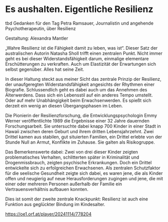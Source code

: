 # Es aushalten. Eigentliche Resilienz

tbd 
Gedanken für den Tag
Petra Ramsauer, Journalistin und angehende Psychotherapeutin, über Resilienz

Gestaltung: Alexandra Mantler

„Wahre Resilienz ist die Fähigkeit damit zu leben, was ist“. Dieser Satz der australischen Autorin Natasha Sholl trifft einen zentralen Punkt. Nicht immer geht es bei dieser Widerstandsfähigkeit darum, einmalige elementare Erschütterungen zu verkraften. Auch um Elastizität der Erwartungen sich selbst gegenüber. Alles hat seine Zeit.

In dieser Haltung steckt aus meiner Sicht das zentrale Prinzip der Resilienz, der unaufgeregten Widerstandsfähigkeit angesichts der Rhythmen einer Biografie. Schlussendlich geht es dabei auch um das Annehmen des Älterwerdens. Dass sich ein Lebensstil auf ein anderes Tempo umstellt. Oder auf mehr Unabhängigkeit beim Erwachsenwerden. Es spießt sich derzeit ein wenig an diesen Übergangsphasen im Leben.

Die Pionierin der Resilienzforschung, die Entwicklungspsychologin Emmy Werner veröffentlichte 1989 die Ergebnisse einer 32 Jahre dauernden Forschungsarbeit. Sie untersuchte dabei knapp 700 Kinder in einer Stadt in Hawaii zwischen deren Geburt und ihrem dritten Lebensjahrzehnt. Zwei Drittel kamen aus stabilen, gut situierten Familien, ein Drittel erlebte von der Stunde Null an Armut, Konflikte im Zuhause. Sie galten als Risikogruppe.

Das Bemerkenswerte dabei: Zwei von drei dieser Kinder zeigten problematisches Verhalten, schlitterten später in Kriminalität und Drogenmissbrauch, zeigten psychische Erkrankungen. Doch ein Drittel entwickelte sich zu erfolgreichen Erwachsenen. Als zentralen Schutzfaktor für die seelische Gesundheit zeigte sich dabei, es waren jene, die als Kinder offen und neugierig auf neue Herausforderungen zugingen und jene, die mit einer oder mehreren Personen außerhalb der Familie ein Vertrauensverhältnis aufbauen konnten.

Dies ist somit der zweite zentrale Knackpunkt: Resilienz ist auch eine Funktion aus geglückter Bindung im Kindesalter.

https://oe1.orf.at/player/20241114/778204